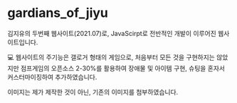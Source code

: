 # gardians_of_jiyu
김지유의 두번째 웹사이트(2021.07)로, JavaScirpt로 전반적인 개발이 이루어진 웹사이트입니다.

💻
웹사이트의 주기능은 갤로거 형태의 게임으로,
처음부터 모든 것을 구현하지는 않았지만 점프게임의 오픈소스 2-30%를 활용하여
장애물 및 아이템 구현, 슈팅을 혼자서 커스터마이징하여 추가하였습니다.

이미지는 제가 제작한 것이 아닌, 기존의 이미지를 첨부하였습니다.
